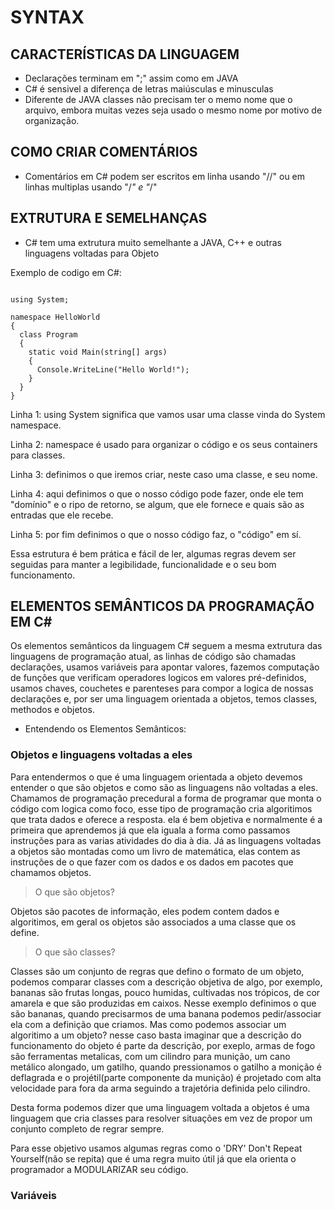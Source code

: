 # SYNTAX

## CARACTERÍSTICAS DA LINGUAGEM

- Declarações terminam em ";" assim como em JAVA
- C# é sensivel a diferença de letras maiúsculas e minusculas
- Diferente de JAVA classes não precisam ter o memo nome que o arquivo, embora muitas vezes seja usado o mesmo nome por motivo de organização.

## COMO CRIAR COMENTÁRIOS

- Comentários em C# podem ser escritos em linha usando "//" ou em linhas multiplas usando "/_" e "_/"

## EXTRUTURA E SEMELHANÇAS

- C# tem uma extrutura muito semelhante a JAVA, C++ e outras linguagens voltadas para Objeto

Exemplo de codigo em C#:
```

using System;

namespace HelloWorld
{
  class Program
  {
    static void Main(string[] args)
    {
      Console.WriteLine("Hello World!");    
    }
  }
}
```
Linha 1: using System significa que vamos usar uma classe vinda do System namespace.

Linha 2: namespace é usado para organizar o código e os seus containers para classes.

Linha 3: definimos o que iremos criar, neste caso uma classe, e seu nome.

Linha 4: aqui definimos o que o nosso código pode fazer, onde ele tem "domínio" e o ripo de retorno, se algum, que ele fornece e quais são as entradas que ele recebe.

Linha 5: por fim definimos o que o nosso código faz, o "código" em sí.

Essa estrutura é bem prática e fácil de ler, algumas regras devem ser seguidas para manter a legibilidade, funcionalidade e o seu bom funcionamento.

## ELEMENTOS SEMÂNTICOS DA PROGRAMAÇÃO EM C#

Os elementos semânticos da linguagem C# seguem a mesma extrutura das linguagens de programação atual, as linhas de código são chamadas declarações, usamos variáveis para apontar valores, fazemos computação de funções que verificam operadores logicos em valores pré-definidos, usamos chaves, couchetes e parenteses para compor a logica de nossas declarações e, por ser uma linguagem orientada a objetos, temos classes, methodos e objetos.

 - Entendendo os Elementos Semânticos:

### Objetos e linguagens voltadas a eles

Para entendermos o que é uma linguagem orientada a objeto devemos entender o que são objetos e como são as linguagens não voltadas a eles.
Chamamos de programação precedural a forma de programar que monta o código com logica como foco, esse tipo de programação cria algoritimos que trata dados e oferece a resposta. ela é bem objetiva e normalmente é a primeira que aprendemos já que ela iguala a forma como passamos instruções para as varias atividades do dia à dia.
Já as linguagens voltadas a objetos são montadas como um livro de matemática, elas contem as instruções de o que fazer com os dados e os dados em pacotes que chamamos objetos.

>O que são objetos?

Objetos são pacotes de informação, eles podem contem dados e algoritimos, em geral os objetos são associados a uma classe que os define. 

>O que são classes?

Classes são um conjunto de regras que defino o formato de um objeto, podemos comparar classes com a descrição objetiva de algo, por exemplo, bananas são frutas longas, pouco humidas, cultivadas nos trópicos, de cor amarela e que são produzidas em caixos.
Nesse exemplo definimos o que são bananas, quando precisarmos de uma banana podemos pedir/associar ela com a definição que criamos.
Mas como podemos associar um algoritimo a um objeto? nesse caso basta imaginar que a descrição do funcionamento do objeto é parte da descrição, por exeplo, armas de fogo são ferramentas metalicas, com um cilindro para munição, um cano metálico alongado, um gatilho, quando pressionamos o gatilho a monição é deflagrada e o projétil(parte componente da munição) é projetado com alta velocidade para fora da arma seguindo a trajetória definida pelo cilindro.

Desta forma podemos dizer que uma linguagem voltada a objetos é uma linguagem que cria classes para resolver situações em vez de propor um conjunto completo de regrar sempre.

Para esse objetivo usamos algumas regras como o 'DRY' Don't Repeat Yourself(não se repita) que é uma regra muito útil já que ela orienta o programador a MODULARIZAR seu código.

### Variáveis
